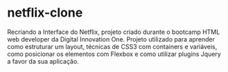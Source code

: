 # netflix-clone
  Recriando a Interface do Netflix, projeto criado durante o bootcamp HTML web developer da Digital Innovation One. Projeto utilizado para aprender como estruturar um layout, técnicas de CSS3 com containers e variáveis, como posicionar os elementos com Flexbox e como utilizar plugins Jquery a favor da sua aplicação.
